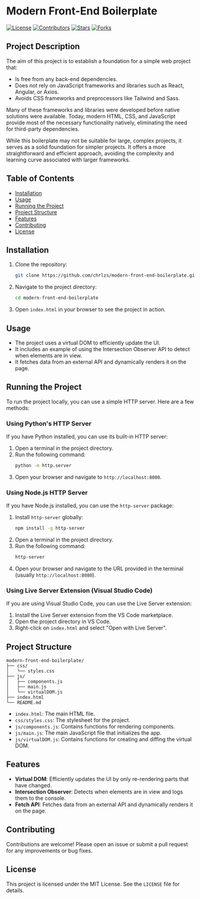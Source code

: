 # Modern Front-End Boilerplate
[![License](https://img.shields.io/github/license/chrlzs/modern-front-end-boilerplate)](https://github.com/chrlzs/modern-front-end-boilerplate/blob/main/LICENSE)
[![Contributors](https://img.shields.io/github/contributors/chrlzs/modern-front-end-boilerplate)](https://github.com/chrlzs/modern-front-end-boilerplate/graphs/contributors)
[![Stars](https://img.shields.io/github/stars/chrlzs/modern-front-end-boilerplate)](https://github.com/chrlzs/modern-front-end-boilerplate/stargazers)
[![Forks](https://img.shields.io/github/forks/chrlzs/modern-front-end-boilerplate)](https://github.com/chrlzs/modern-front-end-boilerplate/network/members)

## Project Description

The aim of this project is to establish a foundation for a simple web project that:

- Is free from any back-end dependencies.
- Does not rely on JavaScript frameworks and libraries such as React, Angular, or Axios.
- Avoids CSS frameworks and preprocessors like Tailwind and Sass.

Many of these frameworks and libraries were developed before native solutions were available. Today, modern HTML, CSS, and JavaScript provide most of the necessary functionality natively, eliminating the need for third-party dependencies.

While this boilerplate may not be suitable for large, complex projects, it serves as a solid foundation for simpler projects. It offers a more straightforward and efficient approach, avoiding the complexity and learning curve associated with larger frameworks.


## Table of Contents

- [Installation](#installation)
- [Usage](#usage)
- [Running the Project](#running-the-project)
- [Project Structure](#project-structure)
- [Features](#features)
- [Contributing](#contributing)
- [License](#license)

## Installation

1. Clone the repository:
    ```sh
    git clone https://github.com/chrlzs/modern-front-end-boilerplate.git
    ```
2. Navigate to the project directory:
    ```sh
    cd modern-front-end-boilerplate
    ```
3. Open `index.html` in your browser to see the project in action.

## Usage

- The project uses a virtual DOM to efficiently update the UI.
- It includes an example of using the Intersection Observer API to detect when elements are in view.
- It fetches data from an external API and dynamically renders it on the page.

## Running the Project

To run the project locally, you can use a simple HTTP server. Here are a few methods:

### Using Python's HTTP Server

If you have Python installed, you can use its built-in HTTP server:

1. Open a terminal in the project directory.
2. Run the following command:
    ```sh
    python -m http.server
    ```
3. Open your browser and navigate to `http://localhost:8000`.

### Using Node.js HTTP Server

If you have Node.js installed, you can use the `http-server` package:

1. Install `http-server` globally:
    ```sh
    npm install -g http-server
    ```
2. Open a terminal in the project directory.
3. Run the following command:
    ```sh
    http-server
    ```
4. Open your browser and navigate to the URL provided in the terminal (usually `http://localhost:8080`).

### Using Live Server Extension (Visual Studio Code)

If you are using Visual Studio Code, you can use the Live Server extension:

1. Install the Live Server extension from the VS Code marketplace.
2. Open the project directory in VS Code.
3. Right-click on `index.html` and select "Open with Live Server".

## Project Structure

```
modern-front-end-boilerplate/
├── css/
│   └── styles.css
├── js/
│   ├── components.js
│   ├── main.js
│   └── virtualDOM.js
├── index.html
└── README.md
```


- `index.html`: The main HTML file.
- `css/styles.css`: The stylesheet for the project.
- `js/components.js`: Contains functions for rendering components.
- `js/main.js`: The main JavaScript file that initializes the app.
- `js/virtualDOM.js`: Contains functions for creating and diffing the virtual DOM.

## Features

- **Virtual DOM**: Efficiently updates the UI by only re-rendering parts that have changed.
- **Intersection Observer**: Detects when elements are in view and logs them to the console.
- **Fetch API**: Fetches data from an external API and dynamically renders it on the page.

## Contributing

Contributions are welcome! Please open an issue or submit a pull request for any improvements or bug fixes.

## License

This project is licensed under the MIT License. See the `LICENSE` file for details.
